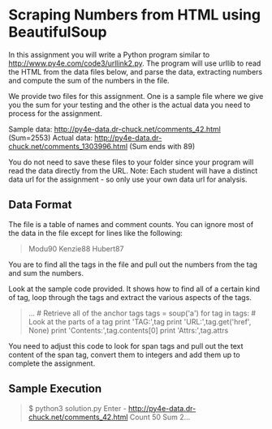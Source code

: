 # Scraping Numbers from HTML using BeautifulSoup 
In this assignment you will write a Python program similar to http://www.py4e.com/code3/urllink2.py. The program will use urllib to read the HTML from the data files below, and parse the data, extracting numbers and compute the sum of the numbers in the file.

We provide two files for this assignment. One is a sample file where we give you the sum for your testing and the other is the actual data you need to process for the assignment.

Sample data: http://py4e-data.dr-chuck.net/comments_42.html (Sum=2553)
Actual data: http://py4e-data.dr-chuck.net/comments_1303996.html (Sum ends with 89)

You do not need to save these files to your folder since your program will read the data directly from the URL. Note: Each student will have a distinct data url for the assignment - so only use your own data url for analysis.

## Data Format
The file is a table of names and comment counts. You can ignore most of the data in the file except for lines like the following:

> <tr><td>Modu</td><td><span class="comments">90</span></td></tr>
> <tr><td>Kenzie</td><td><span class="comments">88</span></td></tr>
> <tr><td>Hubert</td><td><span class="comments">87</span></td></tr>

You are to find all the <span> tags in the file and pull out the numbers from the tag and sum the numbers.

Look at the sample code provided. It shows how to find all of a certain kind of tag, loop through the tags and extract the various aspects of the tags.

> ...
> \# Retrieve all of the anchor tags
> tags = soup('a')
> for tag in tags:
>   \# Look at the parts of a tag
>   print 'TAG:',tag
>   print 'URL:',tag.get('href', None)
>   print 'Contents:',tag.contents[0]
>   print 'Attrs:',tag.attrs

You need to adjust this code to look for span tags and pull out the text content of the span tag, convert them to integers and add them up to complete the assignment.
## Sample Execution

> $ python3 solution.py
> Enter - http://py4e-data.dr-chuck.net/comments_42.html
> Count 50
> Sum 2...